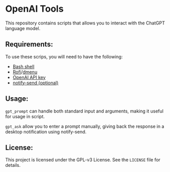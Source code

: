 # OpenAI Tools

This repository contains scripts that allows you to interact with the ChatGPT language model.

## Requirements:

To use these scrips, you will need to have the following:

- [Bash shell](https://www.gnu.org/software/bash/)
- [Rofi](https://github.com/davatorium/rofi)/[dmenu](https://tools.suckless.org/dmenu/)
- [OpenAI API key](https://openai.com/blog/openai-api)
- [notify-send (optional)](https://man.archlinux.org/man/notify-send.1.en)

## Usage:

`gpt_prompt` can handle both standard input and arguments, making it useful for usage in script.

`gpt_ask` allow you to enter a prompt manually, giving back the response in a desktop notification using notify-send.

## License:

This project is licensed under the GPL-v3 License. See the `LICENSE` file for details.

